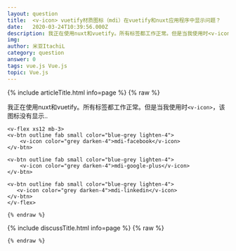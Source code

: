 ```yaml
---
layout: question
title:  <v-icon> vuetify材质图标（mdi）在vuetify和nuxt应用程序中显示问题？
date:   2020-03-24T10:39:56.000Z
description: 我正在使用nuxt和vuetify。所有标签都工作正常。但是当我使用时<v-icon>，该图标没有显示..<v-flex xs12 mb-3><v-...
img: 
author: 米亚ItachiL
category: question
answer: 0
tags: vue.js Vue.js
topic: Vue.js
---
```

<div class="article-root">
  <div class="article">
    {% include articleTitle.html info=page %}
    {% raw %}
    <div class="article-content"><p><font style="vertical-align: inherit;"><font style="vertical-align: inherit;">我正在使用nuxt和vuetify。</font><font style="vertical-align: inherit;">所有标签都工作正常。</font><font style="vertical-align: inherit;">但是当我使用时</font></font><code>&lt;v-icon&gt;</code><font style="vertical-align: inherit;"><font style="vertical-align: inherit;">，该图标没有显示..</font></font></p>

<pre><code>&lt;v-flex xs12 mb-3&gt;<font></font>
&lt;v-btn outline fab small color="blue-grey lighten-4"&gt;<font></font>
    &lt;v-icon color="grey darken-4"&gt;mdi-facebook&lt;/v-icon&gt;<font></font>
&lt;/v-btn&gt;<font></font>
<font></font>
&lt;v-btn outline fab small color="blue-grey lighten-4"&gt;<font></font>
    &lt;v-icon color="grey darken-4"&gt;mdi-google-plus&lt;/v-icon&gt;<font></font>
&lt;/v-btn&gt;<font></font>
<font></font>
&lt;v-btn outline fab small color="blue-grey lighten-4"&gt;<font></font>
   &lt;v-icon color="grey darken-4"&gt;mdi-linkedin&lt;/v-icon&gt;<font></font>
&lt;/v-btn&gt;<font></font>
&lt;/v-flex&gt;<font></font>
</code></pre></div>
    {% endraw %}
  </div>

  <div class="discuss-wrapper">
    {% include discussTitle.html info=page %}
    {% raw %}
    
    {% endraw %}
  </div>
<div>
